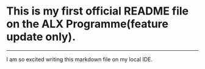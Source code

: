 # This is my first official README file on the ALX Programme(feature update only). 
---
I am so excited writing this markdown file on my local IDE.
